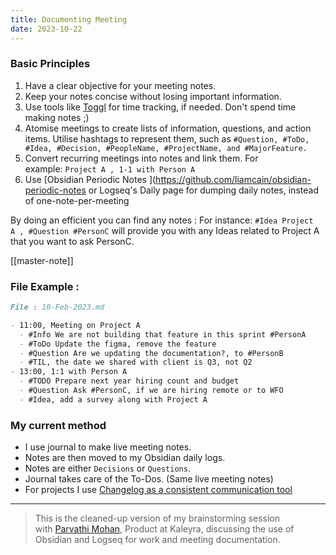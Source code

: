 ```yaml
---
title: Documenting Meeting
date: 2023-10-22
---
```


### Basic Principles

1. Have a clear objective for your meeting notes.
2. Keep your notes concise without losing important information.
3. Use tools like [Toggl](https://toggl.com/track/) for time tracking, if needed. Don't spend time making notes ;)
7. Atomise meetings to create lists of information, questions, and action items. Utilise hashtags to represent them, such as `#Question, #ToDo, #Idea, #Decision, #PeopleName, #ProjectName, and #MajorFeature.`
8. Convert recurring meetings into notes and link them. For example: `Project A , 1-1 with Person A`
9. Use [Obsidian Periodic Notes ](https://github.com/liamcain/obsidian-periodic-notes or Logseq's Daily page for dumping daily notes, instead of one-note-per-meeting

By doing an efficient you can find any notes : For instance: `#Idea Project A , #Question #PersonC` will provide you with any Ideas related to Project A that you want to ask PersonC.

[[master-note]]

### File Example :

```markdown
File : 10-Feb-2023.md

- 11:00, Meeting on Project A
  - #Info We are not building that feature in this sprint #PersonA
  - #ToDo Update the figma, remove the feature
  - #Question Are we updating the documentation?, to #PersonB
  - #TIL, the date we shared with client is Q3, not Q2
- 13:00, 1:1 with Person A
  - #TODO Prepare next year hiring count and budget
  - #Question Ask #PersonC, if we are hiring remote or to WFO
  - #Idea, add a survey along with Project A
```

### My current method

- I use journal to make live meeting notes.
- Notes are then moved to my Obsidian daily logs.
- Notes are either `Decisions` or `Questions`.
- Journal takes care of the To-Dos. (Same live meeting notes)
- For projects I use [Changelog as a consistent communication tool](https://hiran.in/notes/Changelog-as-a-consistent-communication-tool)

---

> This is the cleaned-up version of my brainstorming session with [Parvathi Mohan](https://www.linkedin.com/in/parvathimohan/), Product at Kaleyra, discussing the use of Obsidian and Logseq for work and meeting documentation.
